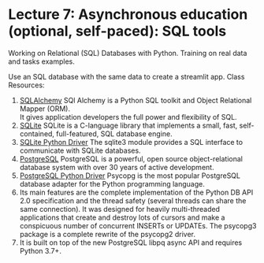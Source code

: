 # Lecture 7: Asynchronous education (optional, self-paced): SQL tools

Working on Relational (SQL) Databases with Python. Training on real data and tasks examples.  

Use an SQL database with the same data to create a streamlit app.
Class Resources:
1) [SQLAlchemy](https://www.sqlalchemy.org/)
SQl Alchemy is a Python SQL toolkit and Object Relational Mapper (ORM).   
It gives application developers the full power and flexibility of SQL.
2) [SQLite](https://www.sqlite.org/index.html)
SQLite is a C-language library that implements a small, fast, self-contained, full-featured, SQL database engine.
3) [SQLite Python Driver](https://docs.python.org/3/library/sqlite3.html)
The sqlite3 module provides a SQL interface to communicate with SQLite databases.
4) [PostgreSQL](https://www.postgresql.org/)
PostgreSQL is a powerful, open source object-relational database system with over 30 years of active development.
5) [PostgreSQL Python Driver](https://www.psycopg.org/psycopg3/docs/)
Psycopg is the most popular PostgreSQL database adapter for the Python programming language.   
6) Its main features are the complete implementation of the Python DB API 2.0 specification and the thread safety (several threads can share the same connection). It was designed for heavily multi-threaded applications that create and destroy lots of cursors and make a conspicuous number of concurrent INSERTs or UPDATEs. The psycopg3 package is a complete rewrite of the psycopg2 driver.    
6) It is built on top of the new PostgreSQL libpq async API and requires Python 3.7+.